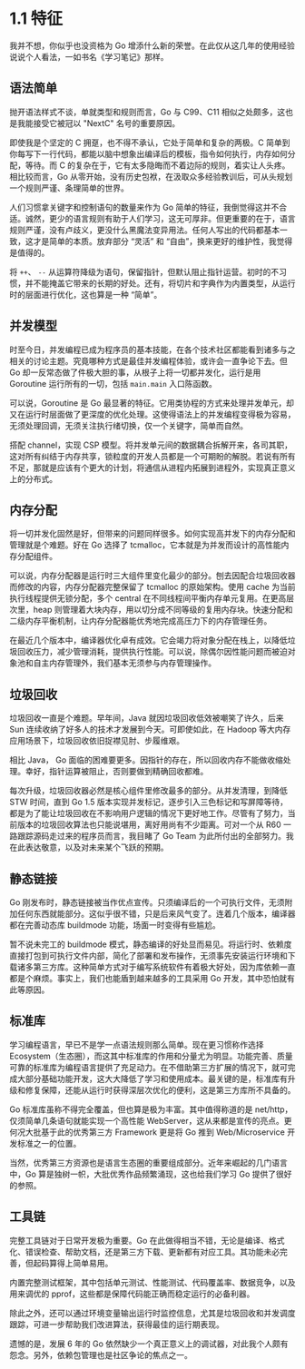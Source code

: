 # 1.1 特征

我并不想，你似乎也没资格为 Go 增添什么新的荣誉。在此仅从这几年的使用经验说说个人看法，一如书名《学习笔记》那样。

## 语法简单

抛开语法样式不谈，单就类型和规则而言，Go 与 C99、C11 相似之处颇多，这也是我能接受它被冠以 "NextC" 名号的重要原因。

即使我是个坚定的 C 拥趸，也不得不承认，它处于简单和复杂的两极。C 简单到你每写下一行代码，都能以脑中想象出编译后的模板，指令如何执行，内存如何分配，等待。而 C 的复杂在于，它有太多隐晦而不着边际的规则，着实让人头疼。相比较而言，Go 从零开始，没有历史包袱，在汲取众多经验教训后，可从头规划一个规则严谨、条理简单的世界。

人们习惯拿关键字和控制语句的数量来作为 Go 简单的特征，我倒觉得这并不合适。诚然，更少的语言规则有助于人们学习，这无可厚非。但更重要的在于，语言规则严谨，没有卢歧义，更没什么黑魔法变异用法。任何人写出的代码都基本一致，这才是简单的本质。放弃部分 “灵活” 和 “自由”，换来更好的维护性，我觉得是值得的。

将 `++`、 `--` 从运算符降级为语句，保留指针，但默认阻止指针运营。初时的不习惯，并不能掩盖它带来的长期的好处。还有，将切片和字典作为内置类型，从运行时的层面进行优化，这也算是一种 “简单”。

## 并发模型

时至今日，并发编程已成为程序员的基本技能，在各个技术社区都能看到诸多与之相关的讨论主题。究竟哪种方式是最佳并发编程体验，或许会一直争论下去。但 Go 却一反常态做了件极大胆的事，从根子上将一切都并发化，运行是用 Goroutine 运行所有的一切，包括 `main.main` 入口陈函数。

可以说，Goroutine 是 Go 最显著的特征。它用类协程的方式来处理并发单元，却又在运行时层面做了更深度的优化处理。这使得语法上的并发编程变得极为容易，无须处理回调，无须关注执行绪切换，仅一个关键字，简单而自然。

搭配 channel，实现 CSP 模型。将并发单元间的数据耦合拆解开来，各司其职，这对所有纠结于内存共享，锁粒度的开发人员都是一个可期盼的解脱。若说有所有不足，那就是应该有个更大的计划，将通信从进程内拓展到进程外，实现真正意义上的分布式。


## 内存分配

将一切并发化固然是好，但带来的问题同样很多。如何实现高并发下的内存分配和管理就是个难题。好在 Go 选择了 tcmalloc，它本就是为并发而设计的高性能内存分配组件。

可以说，内存分配器是运行时三大组件里变化最少的部分。刨去因配合垃圾回收器而修改的内容，内存分配器完整保留了 tcmalloc 的原始架构。使用 cache 为当前执行线程提供无锁分配，多个 central 在不同线程间平衡内存单元复用。在更高层次里，heap 则管理着大块内存，用以切分成不同等级的复用内存块。快速分配和二级内存平衡机制，让内存分配器能优秀地完成高压力下的内存管理任务。

在最近几个版本中，编译器优化卓有成效。它会竭力将对象分配在栈上，以降低垃圾回收压力，减少管理消耗，提供执行性能。可以说，除偶尔因性能问题而被迫对象池和自主内存管理外，我们基本无须参与内存管理操作。

## 垃圾回收

垃圾回收一直是个难题。早年间，Java 就因垃圾回收低效被嘲笑了许久，后来 Sun 连续收纳了好多人的技术才发展到今天。可即使如此，在 Hadoop 等大内存应用场景下，垃圾回收依旧捉襟见肘、步履维艰。

相比 Java， Go 面临的困难要更多。因指针的存在，所以回收内存不能做收缩处理。幸好，指针运算被阻止，否则要做到精确回收都难。

每次升级，垃圾回收器必然是核心组件里修改最多的部分。从并发清理，到降低 STW 时间，直到 Go 1.5 版本实现并发标记，逐步引入三色标记和写屏障等待，都是为了能让垃圾回收在不影响用户逻辑的情况下更好地工作。尽管有了努力，当前版本的垃圾回收算法也只能说堪用，离好用尚有不少距离。可对一个从 R60 一路跟踪源码走过来的程序员而言，我目睹了 Go Team 为此所付出的全部努力。我在此表达敬意，以及对未来某个飞跃的预期。

## 静态链接

Go 刚发布时，静态链接被当作优点宣传。只须编译后的一个可执行文件，无须附加任何东西就能部分。这似乎很不错，只是后来风气变了。连着几个版本，编译器都在完善动态库 buildmode 功能，场面一时变得有些尴尬。

暂不说未完工的 buildmode 模式，静态编译的好处显而易见。将运行时、依赖度直接打包到可执行文件内部，简化了部署和发布操作，无须事先安装运行环境和下载诸多第三方库。这种简单方式对于编写系统软件有着极大好处，因为库依赖一直都是个麻烦。事实上，我们也能盾到越来越多的工具采用 Go 开发，其中恐怕就有此等原因。

## 标准库

学习编程语言，早已不是学一点语法规则那么简单。现在更习惯称作选择 Ecosystem（生态圈），而这其中标准库的作用和分量尤为明显。功能完善、质量可靠的标准库为编程语言提供了充足动力。在不借助第三方扩展的情况下，就可完成大部分基础功能开发，这大大降低了学习和使用成本。最关键的是，标准库有升级和修复保障，还能从运行时获得深层次优化的便利，这是第三方库所不具备的。

Go 标准库虽称不得完全覆盖，但也算是极为丰富。其中值得称道的是 net/http，仅须简单几条语句就能实现一个高性能 WebServer，这从来都是宣传的亮点。更何况大批基于此的优秀第三方 Framework 更是将 Go 推到 Web/Microservice 开发标准之一的位置。

当然，优秀第三方资源也是语言生态圈的重要组成部分。近年来崛起的几门语言中，Go 算是独树一帜，大批优秀作品频繁涌现，这也给我们学习 Go 提供了很好的参照。

## 工具链

完整工具链对于日常开发极为重要。Go 在此做得相当不错，无论是编译、格式化、错误检查、帮助文档，还是第三方下载、更新都有对应工具。其功能未必完善，但起码算得上简单易用。

内置完整测试框架，其中包括单元测试、性能测试、代码覆盖率、数据竞争，以及用来调优的 pprof，这些都是保障代码能正确而稳定运行的必备利器。

除此之外，还可以通过环境变量输出运行时监控信息，尤其是垃圾回收和并发调度跟踪，可进一步帮助我们改进算法，获得最佳的运行期表现。

遗憾的是，发展 6 年的 Go 依然缺少一个真正意义上的调试器，对此我个人颇有怨念。另外，依赖包管理也是社区争论的焦点之一。

